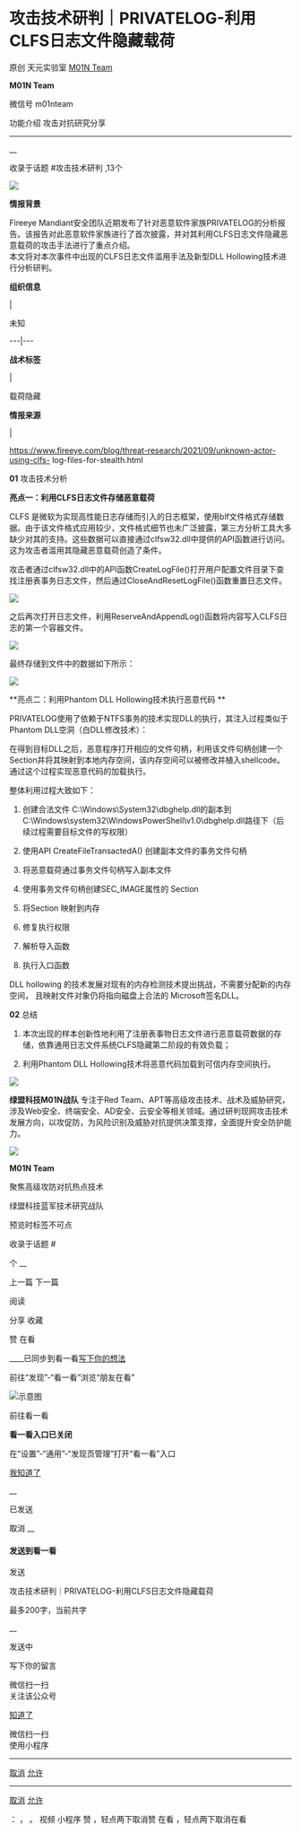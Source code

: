 #  攻击技术研判｜PRIVATELOG-利用CLFS日志文件隐藏载荷

原创 天元实验室  [ M01N Team ](javascript:void\(0\);)

**M01N Team** ![]()

微信号 m01nteam

功能介绍 攻击对抗研究分享

____

__

收录于话题 #攻击技术研判 ,13个

![](https://gitee.com/fuli009/images/raw/master/public/20210907085913.png)

**情报背景**

Fireeye
Mandiant安全团队近期发布了针对恶意软件家族PRIVATELOG的分析报告。该报告对此恶意软件家族进行了首次披露，并对其利用CLFS日志文件隐藏恶意载荷的攻击手法进行了重点介绍。  
本文将对本次事件中出现的CLFS日志文件滥用手法及新型DLL Hollowing技术进行分析研判。

  

 **组织信息**

|

未知  
  
---|---  
  
 **战术标签**

|

载荷隐藏  
  
 **情报来源**

|

https://www.fireeye.com/blog/threat-research/2021/09/unknown-actor-using-clfs-
log-files-for-stealth.html  
  
  

 **01** 攻击技术分析

 **亮点一：利用CLFS日志文件存储恶意载荷**

CLFS
是微软为实现高性能日志存储而引入的日志框架，使用blf文件格式存储数据。由于该文件格式应用较少，文件格式细节也未广泛披露，第三方分析工具大多缺少对其的支持。这些数据可以直接通过clfsw32.dll中提供的API函数进行访问。这为攻击者滥用其隐藏恶意载荷创造了条件。

  

攻击者通过clfsw32.dll中的API函数CreateLogFile()打开用户配置文件目录下查找注册表事务日志文件，然后通过CloseAndResetLogFile()函数重置日志文件。

![](https://gitee.com/fuli009/images/raw/master/public/20210907085915.png)

  

之后再次打开日志文件，利用ReserveAndAppendLog()函数将内容写入CLFS日志的第一个容器文件。

![](https://gitee.com/fuli009/images/raw/master/public/20210907085916.png)

  

最终存储到文件中的数据如下所示：

![](https://gitee.com/fuli009/images/raw/master/public/20210907085917.png)

  

 **亮点二：利用Phantom DLL Hollowing技术执行恶意代码    **

PRIVATELOG使用了依赖于NTFS事务的技术实现DLL的执行，其注入过程类似于Phantom DLL空洞（白DLL修改技术）：

在得到目标DLL之后，恶意程序打开相应的文件句柄，利用该文件句柄创建一个Section并将其映射到本地内存空间，该内存空间可以被修改并植入shellcode。通过这个过程实现恶意代码的加载执行。



整体利用过程大致如下：

  1. 创建合法文件 C:\Windows\System32\dbghelp.dll的副本到C:\Windows\system32\WindowsPowerShell\v1.0\dbghelp.dll路径下（后续过程需要目标文件的写权限）

  2. 使用API CreateFileTransactedA() 创建副本文件的事务文件句柄

  3. 将恶意载荷通过事务文件句柄写入副本文件

  4. 使用事务文件句柄创建SEC_IMAGE属性的 Section

  5. 将Section 映射到内存

  6. 修复执行权限

  7. 解析导入函数

  8. 执行入口函数

  

DLL hollowing 的技术发展对现有的内存检测技术提出挑战，不需要分配新的内存空间， 且映射文件对象仍将指向磁盘上合法的
Microsoft签名DLL。

  

 **02** 总结

  1. 本次出现的样本创新性地利用了注册表事物日志文件进行恶意载荷数据的存储，依靠通用日志文件系统CLFS隐藏第二阶段的有效负载；

  2. 利用Phantom DLL Hollowing技术将恶意代码加载到可信内存空间执行。

  

  

  

![](https://gitee.com/fuli009/images/raw/master/public/20210907085918.png)

 **绿盟科技M01N战队** 专注于Red
Team、APT等高级攻击技术、战术及威胁研究，涉及Web安全、终端安全、AD安全、云安全等相关领域。通过研判现网攻击技术发展方向，以攻促防，为风险识别及威胁对抗提供决策支撑，全面提升安全防护能力。

  

![](https://gitee.com/fuli009/images/raw/master/public/20210907085919.png)

 **M01N Team**

聚焦高级攻防对抗热点技术

绿盟科技蓝军技术研究战队

  

预览时标签不可点

收录于话题 #

个 __

上一篇 下一篇

阅读

分享 收藏

赞 在看

____已同步到看一看[写下你的想法](javascript:;)

前往“发现”-“看一看”浏览“朋友在看”

![示意图](//res.wx.qq.com/mmbizwap/zh_CN/htmledition/images/pic/appmsg/pic_like_comment55871f.png)

前往看一看

**看一看入口已关闭**

在“设置”-“通用”-“发现页管理”打开“看一看”入口

[我知道了](javascript:;)

__

已发送

取消 __

####  发送到看一看

发送

攻击技术研判｜PRIVATELOG-利用CLFS日志文件隐藏载荷

最多200字，当前共字

__

发送中

写下你的留言

微信扫一扫  
关注该公众号

[知道了](javascript:;)

微信扫一扫  
使用小程序

****

[取消](javascript:void\(0\);) [允许](javascript:void\(0\);)

****

[取消](javascript:void\(0\);) [允许](javascript:void\(0\);)

： ， 。 视频 小程序 赞 ，轻点两下取消赞 在看 ，轻点两下取消在看

